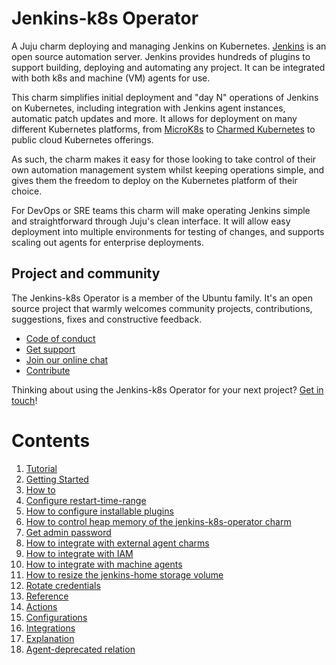# Jenkins-k8s Operator

A Juju charm deploying and managing Jenkins on Kubernetes. [Jenkins](https://www.jenkins.io/) is an open source automation server. Jenkins provides hundreds of plugins to support building, deploying and automating any project. It can be integrated with both k8s and machine (VM) agents for use.

This charm simplifies initial deployment and "day N" operations of Jenkins on Kubernetes, including integration with Jenkins agent instances, automatic patch updates and more. It allows for deployment on many different Kubernetes platforms, from [MicroK8s](https://microk8s.io/) to [Charmed Kubernetes](https://ubuntu.com/kubernetes) to public cloud Kubernetes offerings.

As such, the charm makes it easy for those looking to take control of their own automation management system whilst keeping operations simple, and gives them the freedom to deploy on the Kubernetes platform of their choice.

For DevOps or SRE teams this charm will make operating Jenkins simple and straightforward through Juju's clean interface. It will allow easy deployment into multiple environments for testing of changes, and supports scaling out agents for enterprise deployments.

## Project and community

The Jenkins-k8s Operator is a member of the Ubuntu family. It's an open source project that warmly welcomes community projects, contributions, suggestions, fixes and constructive feedback.

- [Code of conduct](https://ubuntu.com/community/code-of-conduct)
- [Get support](https://discourse.charmhub.io/)
- [Join our online chat](https://chat.charmhub.io/charmhub/channels/charm-dev)
- [Contribute](Contribute)

Thinking about using the Jenkins-k8s Operator for your next project? [Get in touch](https://chat.charmhub.io/charmhub/channels/charm-dev)!

# Contents

1. [Tutorial](tutorial)
  1. [Getting Started](tutorial/getting-started.md)
1. [How to](how-to)
  1. [Configure restart-time-range](how-to/configure-restart-time-range.md)
  1. [How to configure installable plugins](how-to/configure-installable-plugins.md)
  1. [How to control heap memory of the jenkins-k8s-operator charm](how-to/configure-jenkins-memory-usage.md)
  1. [Get admin password](how-to/get-admin-password.md)
  1. [How to integrate with external agent charms](how-to/integrate-with-external-agents.md)
  1. [How to integrate with IAM](how-to/integrate-with-iam.md)
  1. [How to integrate with machine agents](how-to/integrate-with-machine-agents.md)
  1. [How to resize the jenkins-home storage volume](how-to/resize-jenkins-storage.md)
  1. [Rotate credentials](how-to/rotate-credentials.md)
1. [Reference](reference)
  1. [Actions](reference/actions.md)
  1. [Configurations](reference/configurations.md)
  1. [Integrations](reference/integrations.md)
1. [Explanation](explanation)
  1. [Agent-deprecated relation](explanation/agent-deprecated-relation.md)